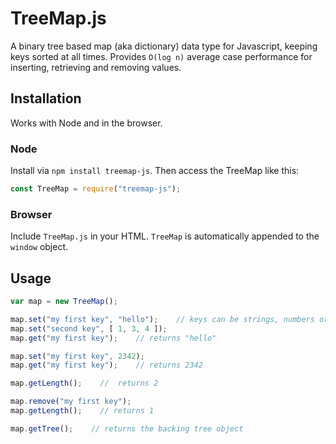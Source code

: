 # TreeMap.js
A binary tree based map (aka dictionary) data type for Javascript, keeping keys sorted at all times. Provides `O(log n)` average case performance for inserting, retrieving and removing values.

## Installation
Works with Node and in the browser.

### Node
Install via `npm install treemap-js`. Then access the TreeMap like this:

```javascript
const TreeMap = require("treemap-js");
```

### Browser
Include `TreeMap.js` in your HTML. `TreeMap` is automatically appended to the `window` object.

## Usage
```javascript
var map = new TreeMap();

map.set("my first key", "hello");    // keys can be strings, numbers or booleans. Values can be any data type
map.set("second key", [ 1, 3, 4 ]);
map.get("my first key");    // returns "hello"

map.set("my first key", 2342);
map.get("my first key");    // returns 2342

map.getLength();    //  returns 2

map.remove("my first key");
map.getLength();    // returns 1

map.getTree();    // returns the backing tree object
```
